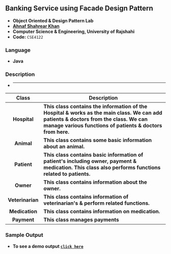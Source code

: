 ## Banking Service using Facade Design Pattern
- **Object Oriented & Design Pattern Lab**
- **[Ahnaf Shahrear Khan](https://github.com/ahnafshahrear)**
- **Computer Science & Engineering, University of Rajshahi**
- **Code:** `CSE4122`


### Language
- **Java**


### Description
- ****

| **Class**        |                                                                                          **Description**                                                                                         |
|:------------------:|------------------------------------------------------------------------------------------------------------------------------------------------------------------------------------------------|
| **Hospital**     | **This class contains the information of the Hospital & works as the main class. We can add patients & doctors from the class. We can manage various functions of patients & doctors from here.** |
| **Animal**       | **This class contains some basic information about an animal.**                                                                                                                                     |
| **Patient**      | **This class contains basic information of patient's including owner, payment & medication. This class also performs functions related to patients.**                                              |
| **Owner**        | **This class contains information about the owner.**                                                                                                                                                |
| **Veterinarian** | **This class contains information of veterinarian's & perform related functions.**                                                                                                               |
| **Medication**   | **This class contains information on medication.**                                                                                                                                               |
| **Payment**      | **This class manages payments**                                                                                                                                                                  |

### Sample Output
- **To see a demo output  [`click here`]()**